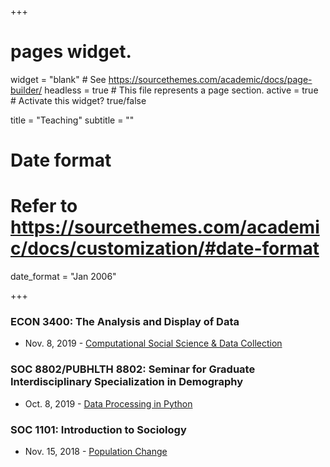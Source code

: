 +++
# pages widget.
widget = "blank"  # See https://sourcethemes.com/academic/docs/page-builder/
headless = true  # This file represents a page section.
active = true  # Activate this widget? true/false


title = "Teaching"
subtitle = ""

# Date format
#   Refer to https://sourcethemes.com/academic/docs/customization/#date-format
date_format = "Jan 2006"

+++

### ECON 3400: The Analysis and Display of Data
+ Nov. 8, 2019 - [Computational Social Science & Data Collection](/Posts/CSS_DataAnalytics.html)

### SOC 8802/PUBHLTH 8802: Seminar for Graduate Interdisciplinary Specialization in Demography
+ Oct. 8, 2019 - [Data Processing in Python](/Posts/Intro_to_python.html)


### SOC 1101: Introduction to Sociology
+ Nov. 15, 2018 - [Population Change](/Posts/Population.pdf)

